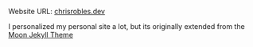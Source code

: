 Website URL: [chrisrobles.dev](https://chrisrobles.dev)

I personalized my personal site a lot, but its originally extended from the [Moon Jekyll Theme](https://taylantatli.github.io/Moon/)
